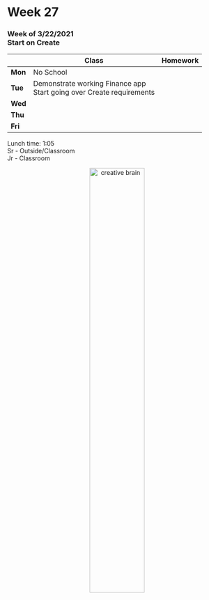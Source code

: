 <meta http-equiv="refresh" content="300"/>

# Week 27

### Week of 3/22/2021<br>Start on Create

|         | Class | Homework |
| ------- | ----- | -------- |
| **Mon** | No School |  |
| **Tue** | Demonstrate working Finance app<br>Start going over Create requirements |  |
| **Wed** |  |  |
| **Thu** |  |  |
| **Fri** |  |  |

Lunch time: 1:05  
Sr - Outside/Classroom  
Jr - Classroom  

<div style="text-align:center">
<img src="https://applikeysolutions.com//uploads_production/ckeditor/attachments/152/content_How_to_Create_an_Artificial_Intelligence_Software_1.png" alt="creative brain" width="50%">
</div>